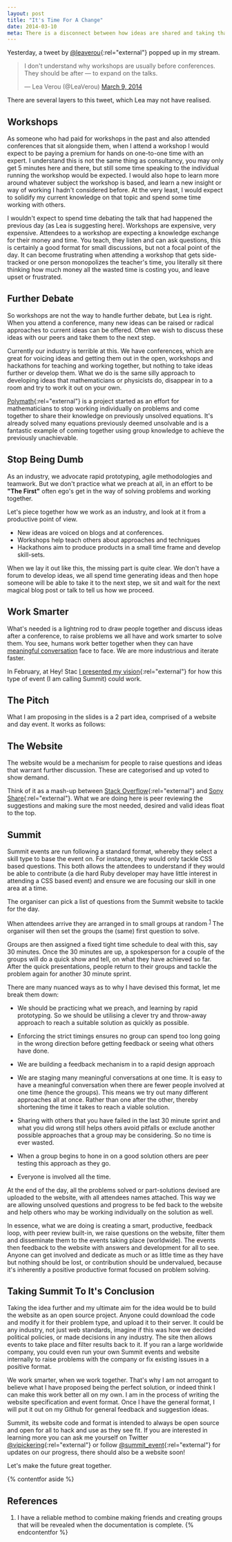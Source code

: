 ```yaml
---
layout: post
title: "It's Time For A Change"
date: 2014-03-10
meta: There is a disconnect between how ideas are shared and taking that discussion further.
---
```


Yesterday, a tweet by [@leaverou](https://twitter.com/LeaVerou){:rel="external"} popped up in my stream.

<blockquote class="twitter-tweet" lang="en"><p>I don&#39;t understand why workshops are usually before conferences. They should be after — to expand on the talks.</p>&mdash; Lea Verou (@LeaVerou) <a href="https://twitter.com/LeaVerou/statuses/442809870476386304">March 9, 2014</a></blockquote>
<script async src="//platform.twitter.com/widgets.js" charset="utf-8"></script>

There are several layers to this tweet, which Lea may not have realised.

## Workshops

As someone who had paid for workshops in the past and also attended conferences that sit alongside them, when I attend a workshop I would expect to be paying a premium for hands on one-to-one time with an expert. I understand this is not the same thing as consultancy, you may only get 5 minutes here and there, but still some time speaking to the individual running the workshop would be expected. I would also hope to learn more around whatever subject the workshop is based, and learn a new insight or way of working I hadn't considered before. At the very least, I would expect to solidify my current knowledge on that topic and spend some time working with others.

I wouldn't expect to spend time debating the talk that had happened the previous day (as Lea is suggesting here). Workshops are expensive, very expensive. Attendees to a workshop are expecting a knowledge exchange for their money and time. You teach, they listen and can ask questions, this is certainly a good format for small discussions, but not a focal point of the day. It can become frustrating when attending a workshop that gets side-tracked or one person monopolizes the teacher's time, you literally sit there thinking how much money all the wasted time is costing you, and leave upset or frustrated.

## Further Debate
So workshops are not the way to handle further debate, but Lea is right. When you attend a conference, many new ideas can be raised or radical approaches to current ideas can be offered. Often we wish to discuss these ideas with our peers and take them to the next step.

Currently our industry is terrible at this. We have conferences, which are great for voicing ideas and getting them out in the open, workshops and hackathons for teaching and working together, but nothing to take ideas further or develop them. What we do is the same silly approach to developing ideas that mathematicians or physicists do, disappear in to a room and try to work it out on your own.

[Polymath](http://polymathprojects.org){:rel="external"} is a project started as an effort for mathematicians to stop working individually on problems and come together to share their knowledge on previously unsolved equations. It's already solved many equations previously deemed unsolvable and is a fantastic example of coming together using group knowledge to achieve the previously unachievable.

## Stop Being Dumb

As an industry, we advocate rapid prototyping, agile methodologies and teamwork. But we don't practice what we preach at all, in an effort to be **"The First"** often ego's get in the way of solving problems and working together.

Let's piece together how we work as an industry, and look at it from a productive point of view.

- New ideas are voiced on blogs and at conferences.
- Workshops help teach others about approaches and techniques
- Hackathons aim to produce products in a small time frame and develop skill-sets.

When we lay it out like this, the missing part is quite clear. We don't have a forum to develop ideas, we all spend time generating ideas and then hope someone will be able to take it to the next step, we sit and wait for the next magical blog post or talk to tell us how we proceed.

## Work Smarter

What's needed is a lightning rod to draw people together and discuss ideas after a conference, to raise problems we all have and work smarter to solve them. You see, humans work better together when they can have [meaningful conversation](http://vincentp.me/blog/meaningful-debate) face to face. We are more industrious and iterate faster.

In February, at Hey! Stac [I presented my vision](https://speakerdeck.com/vincentp/the-need-for-conversation){:rel="external"} for how this type of event (I am calling Summit) could work.

## The Pitch

What I am proposing in the slides is a 2 part idea, comprised of a website and day event. It works as follows:

## The Website

The website would be a mechanism for people to raise questions and ideas that warrant further discussion. These are categorised and up voted to show demand.

Think of it as a mash-up between [Stack Overflow](http://stackoverflow.com){:rel="external"} and [Sony Share](http://share.blog.us.playstation.com/ideas/status/ideas-in-action/){:rel="external"}. What we are doing here is peer reviewing the suggestions and making sure the most needed, desired and valid ideas float to the top.

## Summit

Summit events are run following a standard format, whereby they select a skill type to base the event on. For instance, they would only tackle CSS based questions. This both allows the attendees to understand if they would be able to contribute (a die hard Ruby developer may have little interest in attending a CSS based event) and ensure we are focusing our skill in one area at a time.

The organiser can pick a list of questions from the Summit website to tackle for the day.

When attendees arrive they are arranged in to small groups at random <sup><a href="#groups">1</a></sup> The organiser will then set the groups the (same) first question to solve.

Groups are then assigned a fixed tight time schedule to deal with this, say 30 minutes. Once the 30 minutes are up, a spokesperson for a couple of the groups will do a quick show and tell, on what they have achieved so far. After the quick presentations, people return to their groups and tackle the problem again for another 30 minute sprint.

There are many nuanced ways as to why I have devised this format, let me break them down:

- We should be practicing what we preach, and learning by rapid prototyping. So we should be utilising a clever try and throw-away approach to reach a suitable solution as quickly as possible.

- Enforcing the strict timings ensures no group can spend too long going in the wrong direction before getting feedback or seeing what others have done.

- We are building a feedback mechanism in to a rapid design approach

- We are staging many meaningful conversations at one time. It is easy to have a meaningful conversation when there are fewer people involved at one time (hence the groups). This means we try out many different approaches all at once. Rather than one after the other, thereby shortening the time it takes to reach a viable solution.

- Sharing with others that you have failed in the last 30 minute sprint and what you did wrong still helps others avoid pitfalls or exclude another possible approaches that a group may be considering. So no time is ever wasted.

- When a group begins to hone in on a good solution others are peer testing this approach as they go.

- Everyone is involved all the time.

At the end of the day, all the problems solved or part-solutions devised are uploaded to the website, with all attendees names attached. This way we are allowing unsolved questions and progress to be fed back to the website and help others who may be working individually on the solution as well.

In essence, what we are doing is creating a smart, productive, feedback loop, with peer review built-in, we raise questions on the website, filter them and disseminate them to the events taking place (worldwide). The events then feedback to the website with answers and development for all to see. Anyone can get involved and dedicate as much or as little time as they have but nothing should be lost, or contribution should be undervalued, because it's inherently a positive productive format focused on problem solving.

## Taking Summit To It's Conclusion

Taking the idea further and my ultimate aim for the idea would be to build the website as an open source project. Anyone could download the code and modify it for their problem type, and upload it to their server. It could be any industry,  not just web standards, imagine if this was how we decided political policies, or made decisions in any industry. The site then allows events to take place and filter results back to it. If you ran a large worldwide company, you could even run your own Summit events and website internally to raise problems with the company or fix existing issues in a positive format.

We work smarter, when we work together. That's why I am not arrogant to believe what I have proposed being the perfect solution, or indeed think I can make this work better all on my own. I am in the process of writing the website specification and event format. Once I have the general format, I will put it out on my Github for general feedback and suggestion ideas.

Summit, its website code and format is intended to always be open source and open for all to hack and use as they see fit. If you are interested in learning more you can ask me yourself on Twitter [@vipickering](http://www.twitter.com/vipickering){:rel="external"} or follow [@summit_event](http://www.twitter.com/summit_event){:rel="external"} for updates on our progress, there should also be a website soon!

Let's make the future great together.

{% contentfor aside %}
## References

1. <span id="groups"></span>I have a reliable method to combine making friends and creating groups that will be revealed when the documentation is complete.
{% endcontentfor %}
